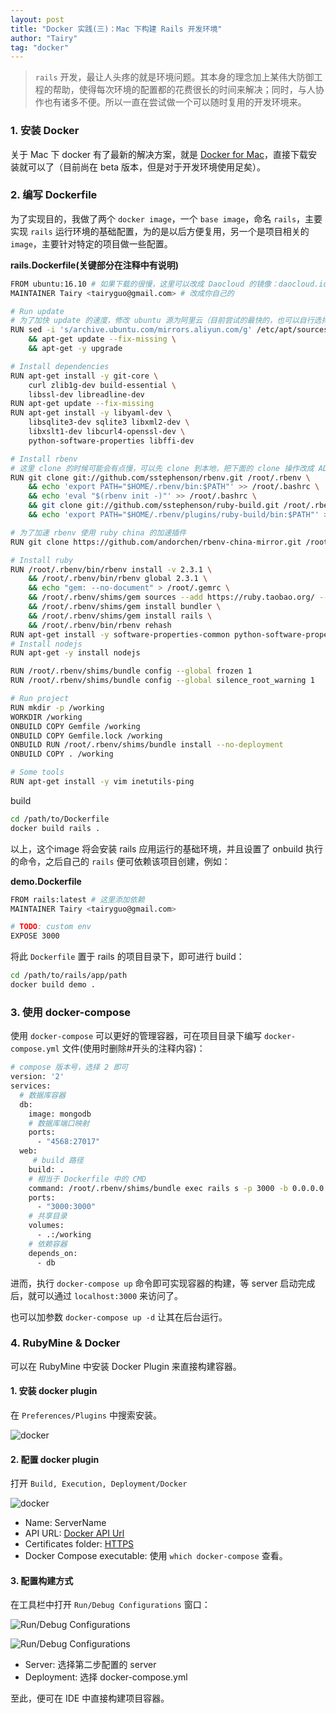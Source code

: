 ```yaml
---
layout: post
title: "Docker 实践(三)：Mac 下构建 Rails 开发环境"
author: "Tairy"
tag: "docker"
---
```


> `rails` 开发，最让人头疼的就是环境问题。其本身的理念加上某伟大防御工程的帮助，使得每次环境的配置都的花费很长的时间来解决；同时，与人协作也有诸多不便。所以一直在尝试做一个可以随时复用的开发环境来。

### 1. 安装 Docker

关于 Mac 下 docker 有了最新的解决方案，就是 [Docker for Mac](https://docs.docker.com/docker-for-mac/#/getting-started-with-docker-for-mac)，直接下载安装就可以了（目前尚在 beta 版本，但是对于开发环境使用足矣）。

### 2. 编写 Dockerfile

为了实现目的，我做了两个 `docker image`，一个 `base image`，命名 `rails`，主要实现 `rails` 运行环境的基础配置，为的是以后方便复用，另一个是项目相关的 `image`，主要针对特定的项目做一些配置。

**rails.Dockerfile(关键部分在注释中有说明)**

```bash
FROM ubuntu:16.10 # 如果下载的很慢，这里可以改成 Daocloud 的镜像：daocloud.io/library/ubuntu:trusty-XXXXXXX
MAINTAINER Tairy <tairyguo@gmail.com> # 改成你自己的

# Run update
# 为了加快 update 的速度，修改 ubuntu 源为阿里云（目前尝试的最快的，也可以自行选择其他国内的镜像）
RUN sed -i 's/archive.ubuntu.com/mirrors.aliyun.com/g' /etc/apt/sources.list \
    && apt-get update --fix-missing \
    && apt-get -y upgrade

# Install dependencies
RUN apt-get install -y git-core \
    curl zlib1g-dev build-essential \
    libssl-dev libreadline-dev
RUN apt-get update --fix-missing   
RUN apt-get install -y libyaml-dev \
    libsqlite3-dev sqlite3 libxml2-dev \
    libxslt1-dev libcurl4-openssl-dev \
    python-software-properties libffi-dev

# Install rbenv
# 这里 clone 的时候可能会有点慢，可以先 clone 到本地，把下面的 clone 操作改成 ADD rbenv /root/.rbenv 操作即可。
RUN git clone git://github.com/sstephenson/rbenv.git /root/.rbenv \
    && echo 'export PATH="$HOME/.rbenv/bin:$PATH"' >> /root/.bashrc \
    && echo 'eval "$(rbenv init -)"' >> /root/.bashrc \
    && git clone git://github.com/sstephenson/ruby-build.git /root/.rbenv/plugins/ruby-build \
    && echo 'export PATH="$HOME/.rbenv/plugins/ruby-build/bin:$PATH"' >> /root/.bashrc

# 为了加速 rbenv 使用 ruby china 的加速插件
RUN git clone https://github.com/andorchen/rbenv-china-mirror.git /root/.rbenv/plugins/rbenv-china-mirror

# Install ruby
RUN /root/.rbenv/bin/rbenv install -v 2.3.1 \
    && /root/.rbenv/bin/rbenv global 2.3.1 \
    && echo "gem: --no-document" > /root/.gemrc \
    && /root/.rbenv/shims/gem sources --add https://ruby.taobao.org/ --remove https://rubygems.org/ \
    && /root/.rbenv/shims/gem install bundler \
    && /root/.rbenv/shims/gem install rails \
    && /root/.rbenv/bin/rbenv rehash
RUN apt-get install -y software-properties-common python-software-properties
# Install nodejs
RUN apt-get -y install nodejs

RUN /root/.rbenv/shims/bundle config --global frozen 1
RUN /root/.rbenv/shims/bundle config --global silence_root_warning 1

# Run project
RUN mkdir -p /working
WORKDIR /working
ONBUILD COPY Gemfile /working
ONBUILD COPY Gemfile.lock /working
ONBUILD RUN /root/.rbenv/shims/bundle install --no-deployment
ONBUILD COPY . /working

# Some tools
RUN apt-get install -y vim inetutils-ping
```

build

```bash
cd /path/to/Dockerfile
docker build rails .
```

以上，这个image 将会安装 rails 应用运行的基础环境，并且设置了 onbuild 执行的命令，之后自己的 `rails` 便可依赖该项目创建，例如：

**demo.Dockerfile**

```bash
FROM rails:latest # 这里添加依赖
MAINTAINER Tairy <tairyguo@gmail.com>

# TODO: custom env
EXPOSE 3000
```
将此 `Dockerfile` 置于 rails 的项目目录下，即可进行 build：

```bash
cd /path/to/rails/app/path
docker build demo .
```

### 3. 使用 docker-compose
使用 `docker-compose` 可以更好的管理容器，可在项目目录下编写 `docker-compose.yml` 文件(使用时删除#开头的注释内容)：

```bash
# compose 版本号，选择 2 即可
version: '2'
services:
  # 数据库容器
  db:
    image: mongodb
    # 数据库端口映射
    ports:
      - "4568:27017"
  web:
  	 # build 路径
    build: .
    # 相当于 Dockerfile 中的 CMD
    command: /root/.rbenv/shims/bundle exec rails s -p 3000 -b 0.0.0.0
    ports:
      - "3000:3000"
    # 共享目录
    volumes:
      - .:/working
    # 依赖容器
    depends_on:
      - db
```

进而，执行 `docker-compose up` 命令即可实现容器的构建，等 server 启动完成后，就可以通过 `localhost:3000` 来访问了。

也可以加参数 `docker-compose up -d` 让其在后台运行。

### 4. RubyMine & Docker

可以在 RubyMine 中安装 Docker Plugin 来直接构建容器。

#### 1. 安装 docker plugin

在 `Preferences/Plugins` 中搜索安装。

![docker](http://ww2.sinaimg.cn/mw1024/9631b1bbjw1f68hplbjkwj20vx0lwjwn.jpg)

#### 2. 配置 docker plugin
打开 `Build, Execution, Deployment/Docker`

![docker](http://ww4.sinaimg.cn/mw1024/9631b1bbjw1f68hhfs1vxj20vx0lwq66.jpg)

- Name: ServerName
- API URL: [Docker API Url]()
- Certificates folder: [HTTPS]()
- Docker Compose executable: 使用 `which docker-compose` 查看。

#### 3. 配置构建方式

在工具栏中打开 `Run/Debug Configurations` 窗口：

![Run/Debug Configurations](http://ww4.sinaimg.cn/mw1024/9631b1bbjw1f68hw9teloj205a04fdg4.jpg)

![Run/Debug Configurations](http://ww1.sinaimg.cn/mw1024/9631b1bbjw1f68huh34ozj20wv0nhjtu.jpg)

- Server: 选择第二步配置的 server
- Deployment: 选择 docker-compose.yml

至此，便可在 IDE 中直接构建项目容器。


